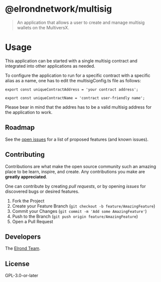 # @elrondnetwork/multisig

> An application that allows a user to create and manage multisig wallets on the MultiversX.

# Usage

This application can be started with a single multisig contract and
integrated into other applications as needed.

To configure the application to run for a specific contract with a specific alias as a name,
one has to edit the multisigConfig.ts file as follows:

```
export const uniqueContractAddress = 'your contract address';

export const uniqueContractName = 'contract user-friendly name';
```

Please bear in mind that the addres has to be a valid multisig address for the application to work.

## Roadmap

See the [open issues](https://github.com/ElrondNetwork/multisig/issues) for a list of proposed features (and known issues).

## Contributing

Contributions are what make the open source community such an amazing place to be learn, inspire, and create. Any contributions you make are **greatly appreciated**.

One can contribute by creating _pull requests_, or by opening _issues_ for discovered bugs or desired features.

1. Fork the Project
2. Create your Feature Branch (`git checkout -b feature/AmazingFeature`)
3. Commit your Changes (`git commit -m 'Add some AmazingFeature'`)
4. Push to the Branch (`git push origin feature/AmazingFeature`)
5. Open a Pull Request

## Developers

The [Elrond Team](https://elrond.com/team/).

## License

GPL-3.0-or-later
